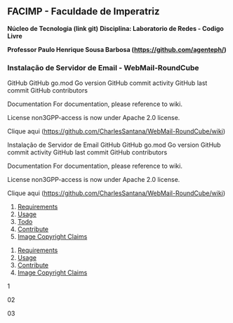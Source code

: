 ## FACIMP - Faculdade de Imperatriz
**Núcleo de Tecnologia (link git)**
**Disciplina: Laboratorio de Redes - Codigo Livre**

**Professor  Paulo Henrique Sousa Barbosa (https://github.com/agenteph/)**
 
### Instalação de Servidor de Email - WebMail-RoundCube

GitHub GitHub go.mod Go version GitHub commit activity GitHub last commit GitHub contributors

Documentation
For documentation, please reference to wiki.

License
non3GPP-access is now under Apache 2.0 license.

Clique aqui (https://github.com/CharlesSantana/WebMail-RoundCube/wiki)



Instalação de Servidor de Email
GitHub GitHub go.mod Go version GitHub commit activity GitHub last commit GitHub contributors

Documentation For documentation, please reference to wiki.

License non3GPP-access is now under Apache 2.0 license.

Clique aqui (https://github.com/CharlesSantana/WebMail-RoundCube/wiki)


<ol>
<li><a href="#requirements">Requirements</a></li>
<li><a href="#usage">Usage</a></li>
<li><a href="#todo">Todo</a></li>
<li><a href="#contribute">Contribute</a></li>
<li><a href="#image-copyright-claims">Image Copyright Claims</a></li>
</ol>



<ol>
<li><a href="#1">Requirements</a></li>
<li><a href="#02">Usage</a></li>
<li><a href="#03>Todo</a></li>
<li><a href="#03">Contribute</a></li>
<li><a href="#image-copyright-claims">Image Copyright Claims</a></li>
</ol>





















1














02





























03

